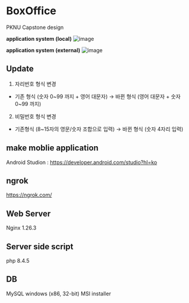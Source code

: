 # BoxOffice
PKNU Capstone design


**application system (local)**
![image](https://github.com/user-attachments/assets/fe8b38ef-8cad-447c-8eca-43566d15ece4)



**application system (external)**
![image](https://github.com/user-attachments/assets/c1867415-c330-40ea-a233-3188db9c3ec3)


## Update
1. 자리번호 형식 변경
- 기존 형식 (숫자 0~99 까지 + 영어 대문자) → 바뀐 형식 (영어 대문자 + 숫자 0~99 까지)

2. 비밀번호 형식 변경
- 기존형식 (8~15자의 영문/숫자 조합으로 입력) → 바뀐 형식 (숫자 4자리 입력)


## make moblie application
Android Studion : https://developer.android.com/studio?hl=ko


## ngrok
https://ngrok.com/


## Web Server
Nginx 1.26.3


## Server side script
php 8.4.5


## DB
MySQL windows (x86, 32-bit) MSI installer

